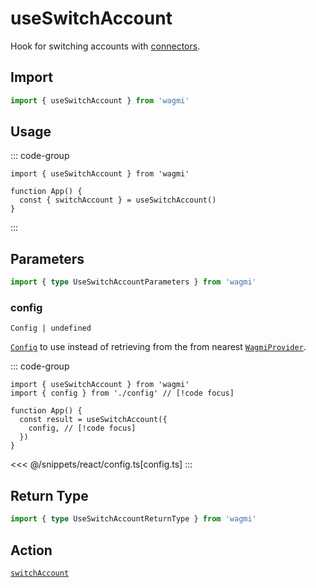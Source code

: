 # useSwitchAccount

Hook for switching accounts with [connectors](/core/api/connectors).

## Import

```ts
import { useSwitchAccount } from 'wagmi'
```

## Usage

::: code-group

```tsx [index.tsx]
import { useSwitchAccount } from 'wagmi'

function App() {
  const { switchAccount } = useSwitchAccount()
}
```

:::

## Parameters

```ts
import { type UseSwitchAccountParameters } from 'wagmi'
```

### config

`Config | undefined`

[`Config`](/react/api/createConfig#config) to use instead of retrieving from the from nearest [`WagmiProvider`](/react/WagmiProvider).

::: code-group

```tsx [index.tsx]
import { useSwitchAccount } from 'wagmi'
import { config } from './config' // [!code focus]

function App() {
  const result = useSwitchAccount({
    config, // [!code focus]
  })
}
```

<<< @/snippets/react/config.ts[config.ts]
:::

## Return Type

```ts
import { type UseSwitchAccountReturnType } from 'wagmi'
```

## Action

[`switchAccount`](/core/api/actions/switchAccount)
